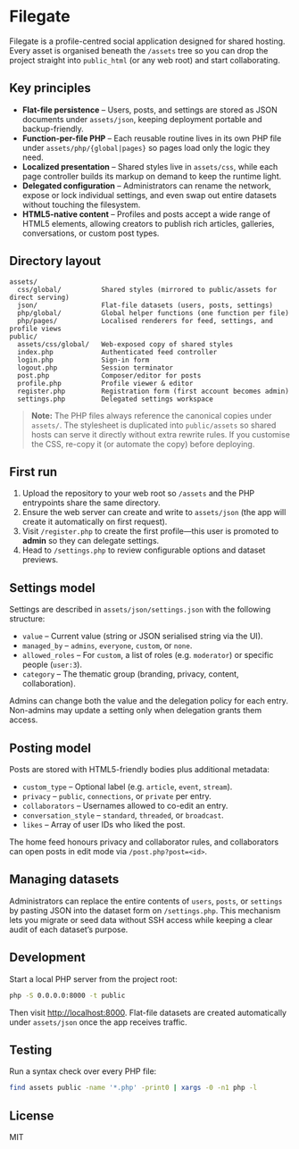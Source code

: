 # Filegate

Filegate is a profile-centred social application designed for shared hosting. Every asset is organised beneath the `/assets` tree so you can drop the project straight into `public_html` (or any web root) and start collaborating.

## Key principles

- **Flat-file persistence** – Users, posts, and settings are stored as JSON documents under `assets/json`, keeping deployment portable and backup-friendly.
- **Function-per-file PHP** – Each reusable routine lives in its own PHP file under `assets/php/{global|pages}` so pages load only the logic they need.
- **Localized presentation** – Shared styles live in `assets/css`, while each page controller builds its markup on demand to keep the runtime light.
- **Delegated configuration** – Administrators can rename the network, expose or lock individual settings, and even swap out entire datasets without touching the filesystem.
- **HTML5-native content** – Profiles and posts accept a wide range of HTML5 elements, allowing creators to publish rich articles, galleries, conversations, or custom post types.

## Directory layout

```
assets/
  css/global/          Shared styles (mirrored to public/assets for direct serving)
  json/                Flat-file datasets (users, posts, settings)
  php/global/          Global helper functions (one function per file)
  php/pages/           Localised renderers for feed, settings, and profile views
public/
  assets/css/global/   Web-exposed copy of shared styles
  index.php            Authenticated feed controller
  login.php            Sign-in form
  logout.php           Session terminator
  post.php             Composer/editor for posts
  profile.php          Profile viewer & editor
  register.php         Registration form (first account becomes admin)
  settings.php         Delegated settings workspace
```

> **Note:** The PHP files always reference the canonical copies under `assets/`. The stylesheet is duplicated into `public/assets` so shared hosts can serve it directly without extra rewrite rules. If you customise the CSS, re-copy it (or automate the copy) before deploying.

## First run

1. Upload the repository to your web root so `/assets` and the PHP entrypoints share the same directory.
2. Ensure the web server can create and write to `assets/json` (the app will create it automatically on first request).
3. Visit `/register.php` to create the first profile—this user is promoted to **admin** so they can delegate settings.
4. Head to `/settings.php` to review configurable options and dataset previews.

## Settings model

Settings are described in `assets/json/settings.json` with the following structure:

- `value` – Current value (string or JSON serialised string via the UI).
- `managed_by` – `admins`, `everyone`, `custom`, or `none`.
- `allowed_roles` – For `custom`, a list of roles (e.g. `moderator`) or specific people (`user:3`).
- `category` – The thematic group (branding, privacy, content, collaboration).

Admins can change both the value and the delegation policy for each entry. Non-admins may update a setting only when delegation grants them access.

## Posting model

Posts are stored with HTML5-friendly bodies plus additional metadata:

- `custom_type` – Optional label (e.g. `article`, `event`, `stream`).
- `privacy` – `public`, `connections`, or `private` per entry.
- `collaborators` – Usernames allowed to co-edit an entry.
- `conversation_style` – `standard`, `threaded`, or `broadcast`.
- `likes` – Array of user IDs who liked the post.

The home feed honours privacy and collaborator rules, and collaborators can open posts in edit mode via `/post.php?post=<id>`.

## Managing datasets

Administrators can replace the entire contents of `users`, `posts`, or `settings` by pasting JSON into the dataset form on `/settings.php`. This mechanism lets you migrate or seed data without SSH access while keeping a clear audit of each dataset’s purpose.

## Development

Start a local PHP server from the project root:

```bash
php -S 0.0.0.0:8000 -t public
```

Then visit [http://localhost:8000](http://localhost:8000). Flat-file datasets are created automatically under `assets/json` once the app receives traffic.

## Testing

Run a syntax check over every PHP file:

```bash
find assets public -name '*.php' -print0 | xargs -0 -n1 php -l
```

## License

MIT

